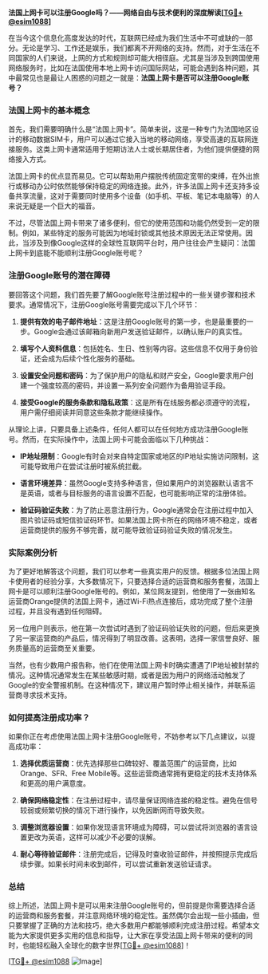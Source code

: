 **法国上网卡可以注册Google吗？——网络自由与技术便利的深度解读[[TG💪+ @esim1088](https://t.me/s/esim1088)]**

在当今这个信息化高度发达的时代，互联网已经成为我们生活中不可或缺的一部分。无论是学习、工作还是娱乐，我们都离不开网络的支持。然而，对于生活在不同国家的人们来说，上网的方式和规则却可能大相径庭。尤其是当涉及到跨国使用网络服务时，比如在法国使用本地上网卡访问国际网站，可能会遇到各种问题，其中最常见也是最让人困惑的问题之一就是：**法国上网卡是否可以注册Google账号？**

### 法国上网卡的基本概念

首先，我们需要明确什么是“法国上网卡”。简单来说，这是一种专门为法国地区设计的移动数据SIM卡，用户可以通过它接入当地的移动网络，享受高速的互联网连接服务。这类上网卡通常适用于短期访法人士或长期居住者，为他们提供便捷的网络接入方式。

法国上网卡的优点显而易见。它可以帮助用户摆脱传统固定宽带的束缚，在外出旅行或移动办公时依然能够保持稳定的网络连接。此外，许多法国上网卡还支持多设备共享流量，这对于需要同时使用多个设备（如手机、平板、笔记本电脑等）的人来说无疑是一个巨大的福音。

不过，尽管法国上网卡带来了诸多便利，但它的使用范围和功能仍然受到一定的限制。例如，某些特定的服务可能因为地域封锁或其他技术原因无法正常使用。因此，当涉及到像Google这样的全球性互联网平台时，用户往往会产生疑问：法国上网卡到底能不能顺利注册Google账号呢？

### 注册Google账号的潜在障碍

要回答这个问题，我们首先要了解Google账号注册过程中的一些关键步骤和技术要求。通常情况下，注册Google账号需要完成以下几个环节：

1. **提供有效的电子邮件地址**：这是注册Google账号的第一步，也是最重要的一步。Google会通过该邮箱向新用户发送验证邮件，以确认账户的真实性。
   
2. **填写个人资料信息**：包括姓名、生日、性别等内容。这些信息不仅用于身份验证，还会成为后续个性化服务的基础。

3. **设置安全问题和密码**：为了保护用户的隐私和财产安全，Google要求用户创建一个强度较高的密码，并设置一系列安全问题作为备用验证手段。

4. **接受Google的服务条款和隐私政策**：这是所有在线服务都必须遵守的流程，用户需仔细阅读并同意这些条款才能继续操作。

从理论上讲，只要具备上述条件，任何人都可以在任何地方成功注册Google账号。然而，在实际操作中，法国上网卡可能会面临以下几种挑战：

- **IP地址限制**：Google有时会对来自特定国家或地区的IP地址实施访问限制，这可能导致用户在尝试注册时被系统拦截。
  
- **语言环境差异**：虽然Google支持多种语言，但如果用户的浏览器默认语言不是英语，或者与目标服务的语言设置不匹配，也可能影响正常的注册体验。

- **验证码验证失败**：为了防止恶意注册行为，Google通常会在注册过程中加入图片验证码或短信验证码环节。如果法国上网卡所在的网络环境不稳定，或者运营商提供的服务不够完善，就可能导致验证码验证失败的情况发生。

### 实际案例分析

为了更好地解答这个问题，我们可以参考一些真实用户的反馈。根据多位法国上网卡使用者的经验分享，大多数情况下，只要选择合适的运营商和服务套餐，法国上网卡是可以顺利注册Google账号的。例如，某位网友提到，他使用了一张由知名运营商Orange提供的法国上网卡，通过Wi-Fi热点连接后，成功完成了整个注册过程，并且没有遇到任何阻碍。

另一位用户则表示，他在第一次尝试时遇到了验证码验证失败的问题，但后来更换了另一家运营商的产品后，情况得到了明显改善。这表明，选择一家信誉良好、服务质量高的运营商至关重要。

当然，也有少数用户报告称，他们在使用法国上网卡时确实遭遇了IP地址被封禁的情况。这种情况通常发生在某些敏感时期，或者是因为用户的网络活动触发了Google的安全警报机制。在这种情况下，建议用户暂时停止相关操作，并联系运营商寻求技术支持。

### 如何提高注册成功率？

如果你正在考虑使用法国上网卡注册Google账号，不妨参考以下几点建议，以提高成功率：

1. **选择优质运营商**：优先选择那些口碑较好、覆盖范围广的运营商，比如Orange、SFR、Free Mobile等。这些运营商通常拥有更稳定的技术支持体系和更高的用户满意度。

2. **确保网络稳定性**：在注册过程中，请尽量保证网络连接的稳定性。避免在信号较弱或频繁切换的情况下进行操作，以免因断网而导致失败。

3. **调整浏览器设置**：如果你发现语言环境成为障碍，可以尝试将浏览器的语言设置更改为英语，这样可以减少不必要的误解。

4. **耐心等待验证邮件**：注册完成后，记得及时查收验证邮件，并按照提示完成后续步骤。如果长时间未收到邮件，可以尝试重新发送验证请求。

### 总结

综上所述，法国上网卡是可以用来注册Google账号的，但前提是你需要选择合适的运营商和服务套餐，并注意网络环境的稳定性。虽然偶尔会出现一些小插曲，但只要掌握了正确的方法和技巧，绝大多数用户都能够顺利完成注册过程。希望本文能为大家提供更多实用的信息和指导，让大家在享受法国上网卡带来的便利的同时，也能轻松融入全球化的数字世界[[TG💪+ @esim1088](https://t.me/s/esim1088)]！

[[TG💪+ @esim1088](https://t.me/s/esim1088) ![Image](https://i.postimg.cc/4NQfJmqS/Snipaste-2025-05-13-00-14-12.png)]